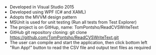 - Developed in Visual Studio 2015
- Developed using WPF (C# and XAML)
- Adopts the MVVM design pattern
- MSUnit is used for unit testing (Run all tests from Test Explorer)
- The project is on GitHup, name: TomPontsho/ReadCVSWriteText
- GitHub git repository cloning: git clone https://github.com/TomPontsho/ReadCVSWriteText.git
- The user can compile and start the application, then click bottom left "Run App!" button to read the CSV file and output text files as required